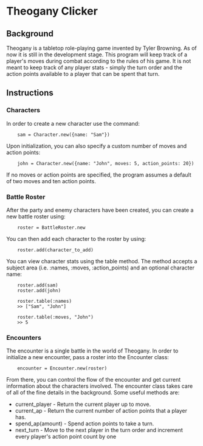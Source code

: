 # Theogany Clicker

## Background

Theogany is a tabletop role-playing game invented by Tyler Browning. As of now it is still in the development stage. This program will keep track of a player's moves during combat according to the rules of his game. It is not meant to keep track of any player stats - simply the turn order and the action points available to a player that can be spent that turn.

## Instructions

### Characters

In order to create a new character use the command:

        sam = Character.new({name: "Sam"})

Upon initialization, you can also specify a custom number of moves and action points:

        john = Character.new({name: "John", moves: 5, action_points: 20})

If no moves or action points are specified, the program assumes a default of two moves and ten action points.

### Battle Roster

After the party and enemy characters have been created, you can create a new battle roster using:

        roster = BattleRoster.new

You can then add each character to the roster by using:

        roster.add(character_to_add)

You can view character stats using the table method. The method accepts a subject area (i.e. :names, :moves, :action_points) and an optional character name:

        roster.add(sam)
        roster.add(john)

        roster.table(:names)
        >> ["Sam", "John"]

        roster.table(:moves, "John")
        >> 5

### Encounters

The encounter is a single battle in the world of Theogany. In order to initialize a new encounter, pass a roster into the Encounter class:

        encounter = Encounter.new(roster)

From there, you can control the flow of the encounter and get current information about the characters involved. The encounter class takes care of all of the fine details in the background. Some useful methods are:

* current_player - Return the current player up to move.
* current_ap - Return the current number of action points that a player has.
* spend_ap(amount) - Spend action points to take a turn.
* next_turn - Move to the next player in the turn order and increment every player's action point count by one


